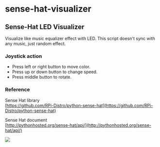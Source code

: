 # sense-hat-visualizer

## Sense-Hat LED Visualizer

Visualize like music equalizer effect with LED.
This script doesn't sync with any music, just random effect.

### Joystick action
- Press left or right button to move color.
- Press up or down button to change speed.
- Press middle button to rotate.

### Reference
Sense Hat library  
[https://github.com/RPi-Distro/python-sense-hat](https://github.com/RPi-Distro/python-sense-hat)

Sense Hat document  
[http://pythonhosted.org/sense-hat/api/](http://pythonhosted.org/sense-hat/api/)

![]({{site.baseurl}}/sense-hat-visualizer.jpg)